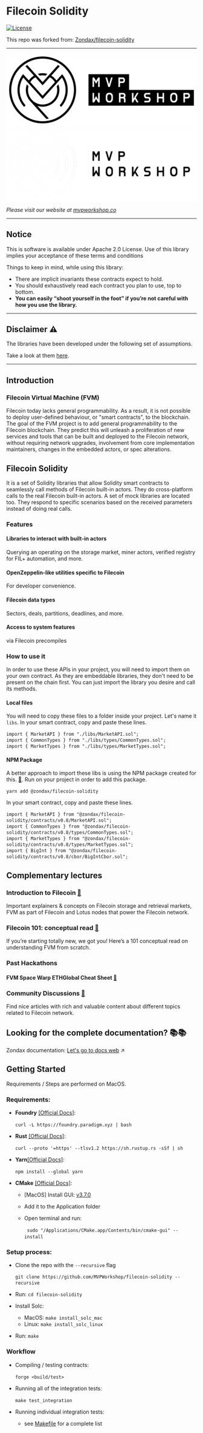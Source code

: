 # Filecoin Solidity

[![License](https://img.shields.io/badge/License-Apache%202.0-blue.svg)](https://opensource.org/licenses/Apache-2.0)

This repo was forked from: [Zondax/filecoin-solidity](https://github.com/MVPWorkshop/filecoin-solidity)

---

![MVPw_light](docs/assets/MVP-Workshop-logo.png#gh-light-mode-only)
![MVPw_dark](docs/assets/MVP-Workshop-white-logo.png#gh-dark-mode-only)

_Please visit our website at [mvpworkshop.co](https://mvpworkshop.co)_

---

## Notice

This is software is available under Apache 2.0 License. Use of this library implies your acceptance of these terms and conditions

Things to keep in mind, while using this library:

-   There are implicit invariants these contracts expect to hold.
-   You should exhaustively read each contract you plan to use, top to bottom.
-   **You can easily “shoot yourself in the foot” if you’re not careful with how you use the library.**

---

## Disclaimer :warning:

The libraries have been developed under the following set of assumptions.

Take a look at them [here](https://docs.zondax.ch/fevm/filecoin-solidity/introduction/assumptions).

---

## Introduction

### Filecoin Virtual Machine (FVM)

Filecoin today lacks general programmability. As a result, it is not possible to deploy user-defined behaviour, or "smart contracts", to the blockchain. The goal of the FVM project is to add general programmability to the Filecoin blockchain.
They predict this will unleash a proliferation of new services and tools that can be built and deployed to the Filecoin network, without requiring network upgrades, involvement from core implementation maintainers, changes in the embedded actors, or spec alterations.

## Filecoin Solidity

It is a set of Solidity libraries that allow Solidity smart contracts to seamlessly call methods of Filecoin built-in actors. They do cross-platform calls to the real Filecoin built-in actors. A set of mock libraries are located too. They respond to specific scenarios based on the received parameters instead of doing real calls.

### Features

#### Libraries to interact with built-in actors

Querying an operating on the storage market, miner actors, verified registry for FIL+ automation, and more.

#### OpenZeppelin-like utilities specific to Filecoin

For developer convenience.

#### Filecoin data types

Sectors, deals, partitions, deadlines, and more.

#### Access to system features

via Filecoin precompiles

### How to use it

In order to use these APIs in your project, you will need to import them on your own contract.
As they are embeddable libraries, they don't need to be present on the chain first. You can just import the library you desire and call its methods.

#### Local files

You will need to copy these files to a folder inside your project. Let's name it `libs`. In your smart contract, copy and paste these lines.

```solidity
import { MarketAPI } from "./libs/MarketAPI.sol";
import { CommonTypes } from "./libs/types/CommonTypes.sol";
import { MarketTypes } from "./libs/types/MarketTypes.sol";

```

#### NPM Package

A better approach to import these libs is using the NPM package created for this. [:link:](https://www.npmjs.com/package/@zondax/filecoin-solidity).
Run on your project in order to add this package.

```yarn
yarn add @zondax/filecoin-solidity
```

In your smart contract, copy and paste these lines.

```solidity
import { MarketAPI } from "@zondax/filecoin-solidity/contracts/v0.8/MarketAPI.sol";
import { CommonTypes } from "@zondax/filecoin-solidity/contracts/v0.8/types/CommonTypes.sol";
import { MarketTypes } from "@zondax/filecoin-solidity/contracts/v0.8/types/MarketTypes.sol";
import { BigInt } from "@zondax/filecoin-solidity/contracts/v0.8/cbor/BigIntCbor.sol";

```

## Complementary lectures

### Introduction to Filecoin [:link:](https://docs.filecoin.io/intro/intro-to-filecoin/what-is-filecoin/)

Important explainers & concepts on Filecoin storage and retrieval markets, FVM as part of Filecoin and Lotus nodes that power the Filecoin network.

### Filecoin 101: conceptual read [:link:](https://hackernoon.com/the-filecoin-virtual-machine-everything-you-need-to-know)

If you’re starting totally new, we got you! Here’s a 101 conceptual read on understanding FVM from scratch.

### Past Hackathons

#### FVM Space Warp ETHGlobal Cheat Sheet [:link:](https://github.com/filecoin-project/community/discussions/585)

### Community Discussions [:link:](https://github.com/filecoin-project/community/discussions)

Find nice articles with rich and valuable content about different topics related to Filecoin network.

## Looking for the complete documentation? :books::books:

Zondax documentation: [Let's go to docs web](https://docs.zondax.ch/fevm/filecoin-solidity) :arrow_upper_right:

## Getting Started

Requirements / Steps are performed on MacOS.

### Requirements:

-   **Foundry** [[Official Docs]](https://book.getfoundry.sh/getting-started/installation):

    `curl -L https://foundry.paradigm.xyz | bash`

-   **Rust** [[Official Docs]](https://doc.rust-lang.org/book/ch01-01-installation.html):

    `curl --proto '=https' --tlsv1.2 https://sh.rustup.rs -sSf | sh`

-   **Yarn**[[Official Docs]](https://classic.yarnpkg.com/lang/en/docs/install/#mac-stable):

    `npm install --global yarn`

-   **CMake** [[Official Docs]](https://cmake.org/download/):

    -   [MacOS] Install GUI: [v3.7.0](https://github.com/Kitware/CMake/releases/download/v3.27.0/cmake-3.27.0-macos-universal.dmg)
    -   Add it to the Application folder
    -   Open terminal and run:

        ` sudo "/Applications/CMake.app/Contents/bin/cmake-gui" --install`

### Setup process:

-   Clone the repo with the `--recursive` flag

    ```
    git clone https://github.com/MVPWorkshop/filecoin-solidity --recursive
    ```

-   Run: `cd filecoin-solidity`
-   Install Solc:

    -   MacOS:
        `make install_solc_mac`
    -   Linux:
        `make install_solc_linux`

-   Run: `make`

### Workflow

-   Compiling / testing contracts:

    `forge <build/test>`

-   Running all of the integration tests:

    `make test_integration`

-   Running individual integration tests:
    -   see [Makefile](./Makefile) for a complete list
